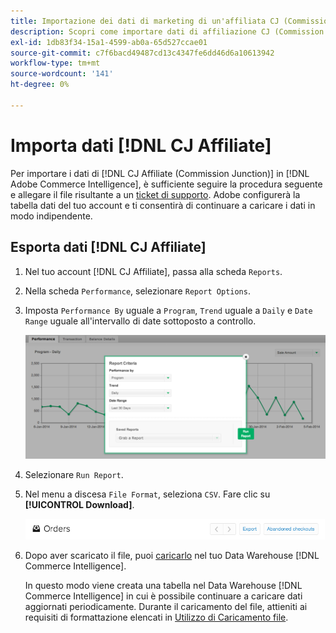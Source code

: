 ```yaml
---
title: Importazione dei dati di marketing di un'affiliata CJ (Commission Junction)
description: Scopri come importare dati di affiliazione CJ (Commission Junction) in  [!DNL Commerce Intelligence].L Commerce Intelligence&rbrack;.
exl-id: 1db83f34-15a1-4599-ab0a-65d527ccae01
source-git-commit: c7f6bacd49487cd13c4347fe6dd46d6a10613942
workflow-type: tm+mt
source-wordcount: '141'
ht-degree: 0%

---
```


# Importa dati [!DNL CJ Affiliate]

Per importare i dati di [!DNL CJ Affiliate (Commission Junction)] in [!DNL Adobe Commerce Intelligence], è sufficiente seguire la procedura seguente e allegare il file risultante a un [ticket di supporto](https://experienceleague.adobe.com/docs/commerce-knowledge-base/kb/troubleshooting/miscellaneous/mbi-service-policies.html?lang=it). Adobe configurerà la tabella dati del tuo account e ti consentirà di continuare a caricare i dati in modo indipendente.

## Esporta dati [!DNL CJ Affiliate]

1. Nel tuo account [!DNL CJ Affiliate], passa alla scheda `Reports`.

1. Nella scheda `Performance`, selezionare `Report Options`.

1. Imposta `Performance By` uguale a `Program`, `Trend` uguale a `Daily` e `Date Range` uguale all&#39;intervallo di date sottoposto a controllo.

   ![export-cj-affiliate-data](../../../assets/export-cj-affiliate-data-1.png)<!--{:.zoom}-->

1. Selezionare `Run Report`.

1. Nel menu a discesa `File Format`, seleziona `CSV`.  Fare clic su **[!UICONTROL Download]**.

   ![esporta dati affiliate cj](../../../assets/export-an-individual-order-2.jpg)<!--{:.zoom}-->

1. Dopo aver scaricato il file, puoi [caricarlo](../connecting-data/using-file-uploader.md) nel tuo Data Warehouse [!DNL Commerce Intelligence].

   In questo modo viene creata una tabella nel Data Warehouse [!DNL Commerce Intelligence] in cui è possibile continuare a caricare dati aggiornati periodicamente. Durante il caricamento del file, attieniti ai requisiti di formattazione elencati in [Utilizzo di Caricamento file](../connecting-data/using-file-uploader.md).
